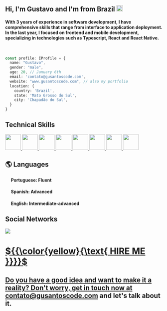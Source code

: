 ## Hi, I'm Gustavo and I'm from Brazil <img width="20" height="20" src="https://flagcdn.com/br.svg">
#### With 3 years of experience in software development, I have comprehensive skills that range from interface to application deployment. In the last year, I focused on frontend and mobile development, specializing in technologies such as Typescript, React and React Native.
<br/>

```ts
const profile: IProfile = {
  name: "Gustavo",
  gender: "male",
  age: 20, // January 6th
  email: 'contato@gusantoscode.com',
  website: "www.gusantoscode.com", // also my portfolio
  location: {
    country: 'Brazil',
    state: 'Mato Grosso do Sul',
    city: 'Chapadão do Sul',
  }
}
```

## Technical Skills
<div>
  <a href="https://www.typescriptlang.org">
    <img width="50" height="50" src="https://cdn.jsdelivr.net/gh/devicons/devicon/icons/typescript/typescript-original.svg" />    
  </a>
  <a href="https://react.dev">
    <img width="50" height="50" src="https://cdn.jsdelivr.net/gh/devicons/devicon/icons/react/react-original.svg" />
  </a>
  <a href="https://www.java.com/en/">
    <img width="50" height="50" src="https://cdn.jsdelivr.net/gh/devicons/devicon@latest/icons/java/java-original-wordmark.svg" />
  </a>
  <a href="https://git-scm.com">
    <img width="50" height="50" src="https://cdn.jsdelivr.net/gh/devicons/devicon/icons/git/git-original-wordmark.svg" />
  </a>
  <a href="https://www.figma.com">
    <img width="50" height="50" src="https://cdn.jsdelivr.net/gh/devicons/devicon/icons/figma/figma-original.svg" />
  </a>
  <a href="https://en.wikipedia.org/wiki/Linux">
    <img width="50" height="50" src="https://cdn.jsdelivr.net/gh/devicons/devicon/icons/linux/linux-original.svg" />
  </a>
  <a href="https://en.wikipedia.org/wiki/SQL">
     <img width="50" height="50" src="https://cdn.jsdelivr.net/gh/devicons/devicon@latest/icons/azuresqldatabase/azuresqldatabase-original.svg" />
  </a>
  <a href="https://www.docker.com">
    <img width="50" height="50" src="https://cdn.jsdelivr.net/gh/devicons/devicon@latest/icons/docker/docker-original-wordmark.svg" />
  </a>
</div>

## 🌎 Languages
#### <img width="15" height="15" src="https://flagcdn.com/br.svg"> Portuguese: **Fluent**
#### <img width="15" height="15" src="https://flagcdn.com/es.svg"> Spanish: **Advanced**
#### <img width="15" height="15" src="https://flagcdn.com/gb.svg"> English: **Intermediate-advanced**

## Social Networks
<div>
  <div>
      <a href="https://www.linkedin.com/in/gustavo-dos-santos-9a285957/" target="_blank"><img src="https://img.shields.io/badge/LinkedIn-0077B5?style=for-the-badge&logo=linkedin&logoColor=white"</a>
    </div>
</div>

# ${{\color{yellow}{\text{  HIRE ME }}}}\$
## Do you have a good idea and want to make it a reality? Don't worry, get in touch now at contato@gusantoscode.com and let's talk about it.
